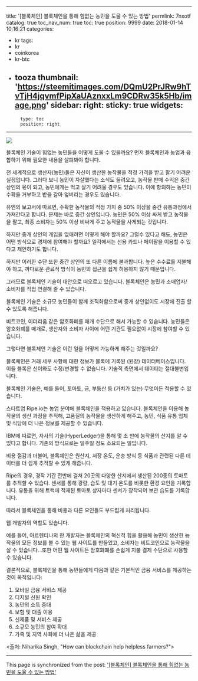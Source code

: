 
---
title: '[블록체인]  블록체인을 통해 힘없는 농민을 도울 수 있는 방법'
permlink: 7nxotf
catalog: true
toc_nav_num: true
toc: true
position: 9999
date: 2018-01-14 10:16:21
categories:
- kr
tags:
- kr
- coinkorea
- kr-btc
- tooza
thumbnail: 'https://steemitimages.com/DQmU2PrJRw9hTvTjH4jqvmfPipXaUAznxxLm9CDRw35k5Hb/image.png'
sidebar:
    right:
        sticky: true
widgets:
    -
        type: toc
        position: right
---


![](https://steemitimages.com/DQmU2PrJRw9hTvTjH4jqvmfPipXaUAznxxLm9CDRw35k5Hb/image.png)

블록체인 기술이 힘없는 농민들을 어떻게 도울 수 있을까요?  먼저 블록체인과 농업과 융합하기 위해 필요한 내용을 살펴봐야 합니다. 

전 세계적으로 생산자(농민)들은 자신이 생산한 농작물을 적정 가격을 받고 팔기 어려운 실정입니다.  그러다 보니 농민이 자살했다는 소식도 들려오고, 농작물 판매 수익은 중간 상인의 몫이 되고, 농민에게는 먹고 살기 어려울 경우도 있습니다.  이에 항의하는 농민이 수확을 거부하고 밭을 갈아 엎버리는 경우도 있습니다. 

유엔의 보고서에 따르면, 수확한 농작물의 적정 가치 중 50% 이상을 중간 유통과정에서 가져간다고 합니다.   문제는 바로 중간 상인입니다.  농민은 50% 이상 싸게 받고 농작물을 팔고, 최종 소비자는 50% 이상 비싸게 주고 농작물을 사게되는 것입니다. 

하지만 중개 상인의 개입을 없애려면 어떻게 해야 할까요?  그럴수 있다고 해도, 농민은 어떤 방식으로 경제에 참여해야 할까요?  일각에서는 신용 카드나 페이팔을 이용할 수 있다고 제안하기도 합니다. 

하지만 이러한 수단 또한 중간 상인의 또 다른 이름에 불과합니다.  높은 수수료를 지불해야 하고, 까다로운 관료적 방식이 농민의 접근을 쉽게 허용하지 않기 때문입니다.
 
그러므로 블록체인 기술이 대안으로 떠오르고 있습니다.  블록체인은 농민과 소매업자/소비자를 직접 연결해 줄 수
 있습니다.

블록체인 기술은 소규모 농민들이 함께 조직화함으로써 중개 상인없이도 시장에 진출 할 수 있도록 해줍니다.

비트코인, 이더리움 같은 암호화폐를 매개 수단으로 해서 가능할 수 있습니다.  농민들은 암호화폐를 매개로,  생산자와 소비자 사이에 어떤 기관도 필요없이 시장에 참여할 수 있습니다. 

그렇다면 블록체인 기술은 이런 일을 어떻게 가능하게 해주는 것일까요?

블록체인은 거래 세부 사항에 대한 정보가 블록에 기록된 (원장) 데이터베이스입니다.  이들 블록은  신이와도 수정/변경할 수 없습니다.  기술적 측면에서 데이터는 절대불변입니다. 

블록체인 기술은, 예를 들어, 토마토, 금, 부동산 등 (가치가 있는) 무엇이든 적용할 수 있습니다. 

스타트업 Ripe.io는 농업 분야에 블록체인을 적용하고 있습니다.  블록체인을 이용해 농작물의 생산 과정을 추적해, 고품질의 농작물을 생산하게 해주고, 농민, 식품 유통 업체 및 식당에 더 나은 정보를 제공할 수 있습니다.

IBM에 따르면, 자사의 기술(HyperLedger)을 통해 몇 초 만에 농작물의 산지를  알 수 있다고 합니다.  기존의 방식으로는 일주일 정도 소요되는 일입니다.

비용 절감과 더불어, 블록체인은 원산지, 저장 온도, 운송 방식 등 식품과 관련된 다른 데이터를 더 쉽게 추적할 수 있게 해줍니다.  

Ripe의 경우, 경작 기간 전반에 걸쳐 20곳의 다양한 산지에서 생산된 200종의 토마토를 추적할 수 있습다.  센서를 통해 광량, 습도 및 대기 온도를 비롯한 환경 요인을 기록합니다.  유통을 위해 트럭에 적재된 토마토 상자마다 센서가 장착되어 보관 습도를 기록합니다.

따라서 블록체인을 통해 비용과 다른 요인들도 부드럽게 처리됩니다. 

웹 개발자의 역할도 있습니다. 

예를 들어, 아르헨티나의 한 개발자는 블록체인의 혁신적 힘을 활용해 농민이 생산한 농작물의 모든 정보를 볼 수 있는 웹 사이트를 만들었고, 소비자는 비트코인으로 농작물을 살 수 있습니다. .또한 어떤 웹 사이트든 암호화폐를 손쉽게 지불 결제 수단으로 사용할 수 있습니다.  

결론적으로, 블록체인을 통해 농민들에게 다음과 같은 기본적인 금융 서비스를 제공하는 것이 목적입니다: 

1. 모바일 금융 서비스 제공
2. 디지털 신원 확인
3. 농민의 소득 증대
4. 보험 및 대출 이용
5. 신제품 및 서비스 제공
6. 소규모 농민의 참여 확대
7. 가족 및 지역 사회에 더 나은 삶을 제공

<출처: Niharika Singh, "How can blockchain help helpless farmers?">

- - -

This page is synchronized from the post: ['[블록체인]  블록체인을 통해 힘없는 농민을 도울 수 있는 방법'](https://steemit.com/@pius.pius/7nxotf)

